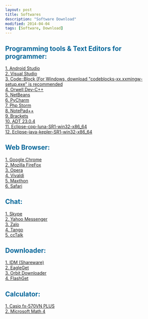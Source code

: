 ```yaml
---
layout: post
title: Softwares
description: "Software Download"
modified: 2014-04-04
tags: [Software, Download]
---
```


<h2 style="color: #006699">Programming tools & Text Editors for programmer:</h2>
<a href="http://developer.android.com/sdk/index.html" target="_blank">1. Android Studio</a><br>
<a href="https://www.visualstudio.com/en-us/downloads" target="_blank">2. Visual Studio</a><br>
<a href="http://www.codeblocks.org/downloads/26" target="_blank">3. Code::Block (For Windows, download "codeblocks-xx.xxmingw-setup.exe" is recommended</a><br>
<a href="http://sourceforge.net/projects/orwelldevcpp/" target="_blank">4. Orwell Dev-C++</a><br>
<a href="https://netbeans.org/downloads/" target="_blank">5. NetBeans</a><br>
<a href="https://www.jetbrains.com/pycharm/download/" target="_blank">6. PyCharm</a><br>
<a href="https://www.jetbrains.com/phpstorm/download/" target="_blank">7. Php Storm</a><br>
<a href="https://notepad-plus-plus.org/download/" target="_blank">8. NotePad++</a><br>
<a href="https://github.com/adobe/brackets/releases" target="_blank">9. Brackets</a><br>
<a href="https://drive.google.com/file/d/0B0PQXRyV7ZBrYTI5d2t2d0RNaUk/view?usp=sharing" target="_blank">10. ADT 23.0.4</a><br>
<a href="https://drive.google.com/file/d/0B0PQXRyV7ZBrTEtsRzl5VTlRODA/view?usp=sharing" target="_blank">11. Eclipse-cpp-luna-SR1-win32-x86_64</a><br>
<a href="https://drive.google.com/file/d/0B0PQXRyV7ZBrcXp4dDRORGJSMDA/view?usp=sharing" target="_blank">12. Eclipse-java-kepler-SR1-win32-x86_64</a><br>

<h2 style="color: #006699">Web Browser:</h2>
<a href="https://www.google.com/chrome/browser/desktop/index.html" target="_blank">1. Google Chrome</a><br>
<a href="https://www.mozilla.org/en-US/firefox/all/" target="_blank">2. Mozilla FireFox</a><br>
<a href="http://www.opera.com/computer/windows" target="_blank">3. Opera</a><br>
<a href="https://vivaldi.com/download/" target="_blank">4. Vivaldi</a><br>
<a href="http://www.maxthon.com/" target="_blank">5. Maxthon</a><br>
<a href="https://drive.google.com/file/d/0B0PQXRyV7ZBrcGdQR0t6S1ppVzQ/view?usp=sharing" target="_blank">6. Safari</a><br>

<h2 style="color: #006699">Chat:</h2>
<a href="http://www.skype.com/en/download-skype/skype-for-computer/" target="_blank">1. Skype</a><br>
<a href="https://messenger.yahoo.com/download/" target="_blank">2. Yahoo Messenger</a><br>
<a href="https://zaloapp.com/download.html" target="_blank">3. Zalo</a><br>
<a href="https://www.tango.me/download" target="_blank">4. Tango</a><br>
<a href="http://cctalk.vn/" target="_blank">5. ccTalk</a><br>

<h2 style="color: #006699">Downloader:</h2>
<a href="http://internetdownloadmanager.com/" target="_blank">1. IDM (Shareware)</a><br>
<a href="http://www.eagleget.com/download/" target="_blank">2. EagleGet</a><br>
<a href="http://www.orbitdownloader.com/download.htm" target="_blank">3. Orbit Downloader</a><br>
<a href="http://www.flashget.com/en/download.html" target="_blank">4. FlashGet</a><br>

<h2 style="color: #006699">Calculator:</h2>
<a href="https://drive.google.com/file/d/0B0PQXRyV7ZBrQzZDV0xSVWc4WDQ/view?usp=sharing" target="_blank">1. Casio fx-570VN PLUS</a><br>
<a href="https://drive.google.com/file/d/0B0PQXRyV7ZBrb3doMS0yX1NDTTg/view?usp=sharing" target="_blank">2. Microsoft Math 4</a><br>
